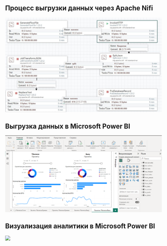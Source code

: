 
## Процесс выгрузки данных через Apache Nifi
![](https://github.com/CepbluKot/bi_proj/blob/main/nifi_pipeline.jpeg)


## Выгрузка данных в Microsoft Power BI
![](https://github.com/CepbluKot/bi_proj/blob/main/powerbi.png)


## Визуализация аналитики в Microsoft Power BI
![]([https://github.com/CepbluKot/bi_proj/blob/main/powerbi.png])
